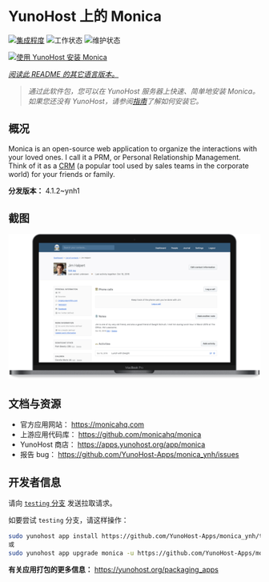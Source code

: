 <!--
注意：此 README 由 <https://github.com/YunoHost/apps/tree/master/tools/readme_generator> 自动生成
请勿手动编辑。
-->

# YunoHost 上的 Monica

[![集成程度](https://dash.yunohost.org/integration/monica.svg)](https://dash.yunohost.org/appci/app/monica) ![工作状态](https://ci-apps.yunohost.org/ci/badges/monica.status.svg) ![维护状态](https://ci-apps.yunohost.org/ci/badges/monica.maintain.svg)

[![使用 YunoHost 安装 Monica](https://install-app.yunohost.org/install-with-yunohost.svg)](https://install-app.yunohost.org/?app=monica)

*[阅读此 README 的其它语言版本。](./ALL_README.md)*

> *通过此软件包，您可以在 YunoHost 服务器上快速、简单地安装 Monica。*  
> *如果您还没有 YunoHost，请参阅[指南](https://yunohost.org/install)了解如何安装它。*

## 概况

Monica is an open-source web application to organize the interactions with your loved ones. I call it a PRM, or Personal Relationship Management. Think of it as a [CRM](https://en.wikipedia.org/wiki/Customer_relationship_management) (a popular tool used by sales teams in the corporate world) for your friends or family.


**分发版本：** 4.1.2~ynh1

## 截图

![Monica 的截图](./doc/screenshots/main-app.png)

## 文档与资源

- 官方应用网站： <https://monicahq.com>
- 上游应用代码库： <https://github.com/monicahq/monica>
- YunoHost 商店： <https://apps.yunohost.org/app/monica>
- 报告 bug： <https://github.com/YunoHost-Apps/monica_ynh/issues>

## 开发者信息

请向 [`testing` 分支](https://github.com/YunoHost-Apps/monica_ynh/tree/testing) 发送拉取请求。

如要尝试 `testing` 分支，请这样操作：

```bash
sudo yunohost app install https://github.com/YunoHost-Apps/monica_ynh/tree/testing --debug
或
sudo yunohost app upgrade monica -u https://github.com/YunoHost-Apps/monica_ynh/tree/testing --debug
```

**有关应用打包的更多信息：** <https://yunohost.org/packaging_apps>
